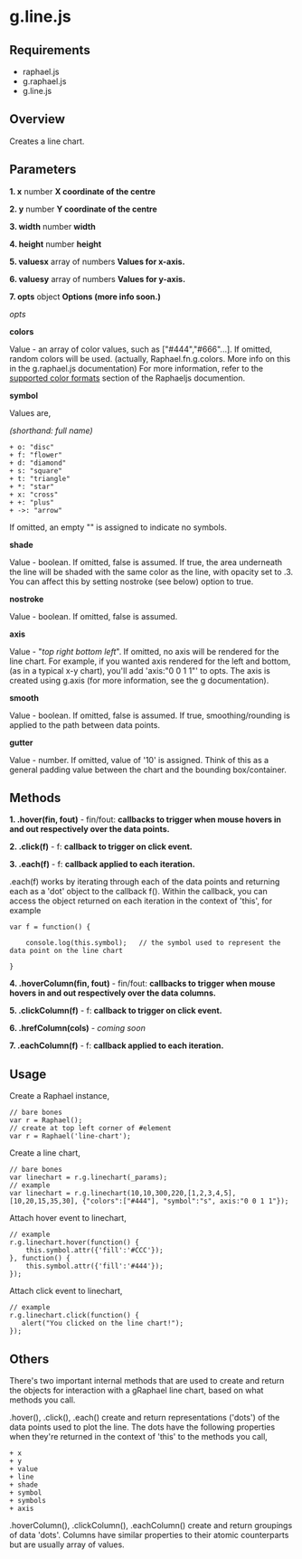 # g.line.js #

## Requirements ##

 + raphael.js
 + g.raphael.js
 + g.line.js
 
## Overview ##

Creates a line chart.

## Parameters ##

**1. x** number **X coordinate of the centre**

**2. y** number **Y coordinate of the centre**

**3. width** number **width**

**4. height** number **height**

**5. valuesx** array of numbers **Values for x-axis.**

**6. valuesy** array of numbers **Values for y-axis.**

**7. opts** object **Options (more info soon.)**

_opts_

**colors**

Value - an array of color values, such as ["#444","#666"...]. If omitted, random colors will be used. (actually, Raphael.fn.g.colors. More info on this in the g.raphael.js documentation) For more information, refer to the [supported color formats](http://raphaeljs.com/reference.html#colour) section of the Raphaeljs documention.

**symbol**

Values are,

_(shorthand: full name)_

    + o: "disc"
    + f: "flower"
    + d: "diamond"
    + s: "square"
    + t: "triangle"
    + *: "star"
    + x: "cross"
    + +: "plus"
    + ->: "arrow"

If omitted, an empty "" is assigned to indicate no symbols.

**shade**

Value - boolean. If omitted, false is assumed. If true, the area underneath the line will be shaded with the same color as the line, with opacity set to .3. You can affect this by setting nostroke (see below) option to true.

**nostroke**

Value - boolean. If omitted, false is assumed.

**axis**

Value - "_top_ _right_ _bottom_ _left_". If omitted, no axis will be rendered for the line chart. For example, if you wanted axis rendered for the left and bottom, (as in a typical x-y chart), you'll add 'axis:"0 0 1 1"' to opts. The axis is created using g.axis (for more information, see the g documentation).

**smooth**

Value - boolean. If omitted, false is assumed. If true, smoothing/rounding is applied to the path between data points.

**gutter**

Value - number. If omitted, value of '10' is assigned. Think of this as a general padding value between the chart and the bounding box/container. 


## Methods ##

**1. .hover(fin, fout)** - fin/fout: **callbacks to trigger when mouse hovers in and out respectively over the data points.**

**2. .click(f)** - f: **callback to trigger on click event.**

**3. .each(f)** - f: **callback applied to each iteration.**

.each(f) works by iterating through each of the data points and returning each as a 'dot' object to the callback f(). Within the callback, you can access the object returned on each iteration in the context of 'this', for example


	var f = function() {
		
		console.log(this.symbol);	// the symbol used to represent the data point on the line chart

	}
	
**4. .hoverColumn(fin, fout)** - fin/fout: **callbacks to trigger when mouse hovers in and out respectively over the data columns.**

**5. .clickColumn(f)** - f: **callback to trigger on click event.**

**6. .hrefColumn(cols)** - _coming soon_

**7. .eachColumn(f)** - f: **callback applied to each iteration.**


## Usage ##

Create a Raphael instance, 


    // bare bones
    var r = Raphael();
    // create at top left corner of #element
    var r = Raphael('line-chart');
    
    
Create a line chart,


    // bare bones
    var linechart = r.g.linechart(_params);
    // example
    var linechart = r.g.linechart(10,10,300,220,[1,2,3,4,5],[10,20,15,35,30], {"colors":["#444"], "symbol":"s", axis:"0 0 1 1"});


Attach hover event to linechart,


    // example
	r.g.linechart.hover(function() {
		this.symbol.attr({'fill':'#CCC'});
	}, function() {
		this.symbol.attr({'fill':'#444'});
	});
	

Attach click event to linechart,


    // example
    r.g.linechart.click(function() {
       alert("You clicked on the line chart!"); 
    });


## Others ##

There's two important internal methods that are used to create and return the objects for interaction with a gRaphael line chart, based on what methods you call.

.hover(), .click(), .each() create and return representations ('dots') of the data points used to plot the line. The dots have the following properties when they're returned in the context of 'this' to the methods you call,

	+ x
	+ y
	+ value
	+ line
	+ shade
	+ symbol
	+ symbols 
	+ axis
	
.hoverColumn(), .clickColumn(), .eachColumn() create and return groupings of data 'dots'. Columns have similar properties to their atomic counterparts but are usually array of values. 